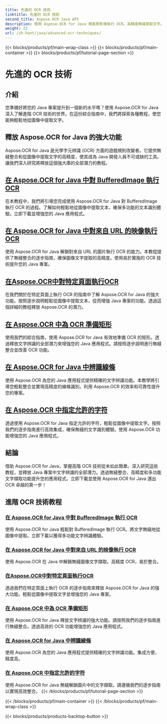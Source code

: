 ```yaml
---
title: 先進的 OCR 技術
linktitle: 先進的 OCR 技術
second_title: Aspose.OCR Java API
description: 使用 Aspose.OCR for Java 輕鬆對影像執行 OCR。高精度無縫提取文字。透過多功能文字辨識增強您的 Java 專案。
weight: 22
url: /zh-hant/java/advanced-ocr-techniques/
---
```


{{< blocks/products/pf/main-wrap-class >}}
{{< blocks/products/pf/main-container >}}
{{< blocks/products/pf/tutorial-page-section >}}

# 先進的 OCR 技術

## 介紹

您準備好將您的 Java 專案提升到一個新的水平嗎？使用 Aspose.OCR for Java 深入了解進階 OCR 技術的世界。在這份綜合指南中，我們將探索各種教程，使您能夠輕鬆地從圖像中提取文字。

## 釋放 Aspose.OCR for Java 的強大功能

Aspose.OCR for Java 是光學字元辨識 (OCR) 方面的遊戲規則改變者。它提供無縫整合和從圖像中提取文字的高精度，使其成為 Java 開發人員不可或缺的工具。讓我們深入研究將釋放這個強大庫的全部潛力的教程。

## [在 Aspose.OCR for Java 中對 BufferedImage 執行 OCR](./perform-ocr-buffered-image/)

在本教程中，我們將引導您完成使用 Aspose.OCR for Java 對 BufferedImage 執行 OCR 的過程。了解如何輕鬆地從圖像中提取文本，確保多功能的文本識別體驗。立即下載並增強您的 Java 應用程式。

## [在 Aspose.OCR for Java 中對來自 URL 的映像執行 OCR](./perform-ocr-image-from-url/)

使用 Aspose.OCR for Java 解鎖對來自 URL 的圖片執行 OCR 的能力。本教程提供了無縫整合的逐步指南，確保圖像文字提取的高精度。使用易於實施的 OCR 技術提升您的 Java 專案。

## [在Aspose.OCR中對特定頁面執行OCR](./perform-ocr-on-page/)

在我們關於在特定頁面上執行 OCR 的指南中了解 Aspose.OCR for Java 的強大功能。按照逐步說明輕鬆從圖像中提取文本，從而增強 Java 專案的功能。透過這個詳細的教程釋放 Aspose.OCR 的潛力。

## [在 Aspose.OCR 中為 OCR 準備矩形](./prepare-rectangles-for-ocr/)

使用我們的綜合指南，使用 Aspose.OCR for Java 有效地準備 OCR 的矩形。透過釋放文字辨識的全部潛力來增強您的 Java 應用程式。請按照逐步說明進行無縫整合並改善 OCR 功能。

## [在 Aspose.OCR for Java 中辨識線條](./recognize-lines/)

使用 Aspose.OCR 為您的 Java 應用程式提供精確的文字辨識功能。本教學將引導您輕鬆整合並實現高精度的線條識別。利用 Aspose.OCR 的效率和可靠性提升您的專案。

## [在 Aspose.OCR 中指定允許的字符](./specify-allowed-characters/)

透過使用 Aspose.OCR for Java 指定允許的字符，輕鬆從圖像中提取文字。按照我們的逐步指南進行高效集成，確保無縫的文字識別體驗。使用 Aspose.OCR 功能增強您的 Java 應用程式。

## 結論

借助 Aspose.OCR for Java，掌握高階 OCR 技術從未如此簡單。深入研究這些教程，並釋放 Java 專案中文字辨識的全部潛力。透過無縫整合、高精度和多功能文字擷取功能提升您的應用程式。立即下載並使用 Aspose.OCR for Java 邁出 OCR 卓越的第一步！
## 進階 OCR 技術教程
### [在 Aspose.OCR for Java 中對 BufferedImage 執行 OCR](./perform-ocr-buffered-image/)
使用 Aspose.OCR for Java 輕鬆對 BufferedImage 執行 OCR。將文字無縫地從圖像中提取。立即下載以獲得多功能文字辨識體驗。
### [在 Aspose.OCR for Java 中對來自 URL 的映像執行 OCR](./perform-ocr-image-from-url/)
使用 Aspose.OCR 在 Java 中解鎖無縫圖像文字擷取。高精度 OCR，易於整合。
### [在Aspose.OCR中對特定頁面執行OCR](./perform-ocr-on-page/)
透過我們在特定頁面上執行 OCR 的逐步指南來釋放 Aspose.OCR for Java 的強大功能。輕鬆從圖像中提取文字並增強您的 Java 專案。
### [在 Aspose.OCR 中為 OCR 準備矩形](./prepare-rectangles-for-ocr/)
使用 Aspose.OCR for Java 釋放文字辨識的強大功能。請按照我們的逐步指南進行無縫整合。透過高效的 OCR 功能增強您的 Java 應用程式。
### [在 Aspose.OCR for Java 中辨識線條](./recognize-lines/)
使用 Aspose.OCR 為您的 Java 應用程式提供精確的文字辨識功能。集成方便，精度高。
### [在 Aspose.OCR 中指定允許的字符](./specify-allowed-characters/)
使用 Aspose.OCR for Java 無縫解鎖圖片中的文字擷取。請遵循我們的逐步指南以實現高效整合。
{{< /blocks/products/pf/tutorial-page-section >}}

{{< /blocks/products/pf/main-container >}}
{{< /blocks/products/pf/main-wrap-class >}}

{{< blocks/products/products-backtop-button >}}
